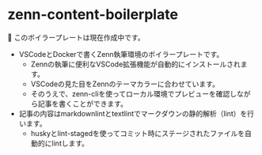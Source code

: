 # zenn-content-boilerplate

🚧 このボイラープレートは現在作成中です。

* VSCodeとDockerで書くZenn執筆環境のボイラープレートです。
  * Zennの執筆に便利なVSCode拡張機能が自動的にインストールされます。
  * VSCodeの見た目をZennのテーマカラーに合わせています。
  * そのうえで、zenn-cliを使ってローカル環境でプレビューを確認しながら記事を書くことができます。
* 記事の内容はmarkdownlintとtextlintでマークダウンの静的解析（lint）を行います。
  * huskyとlint-stagedを使ってコミット時にステージされたファイルを自動的にlintします。
